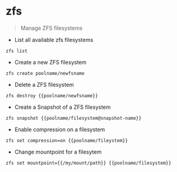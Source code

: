 # zfs

> Manage ZFS filesystems

- List all available zfs filesystems

`zfs list`

- Create a new ZFS filesystem

`zfs create poolname/newfsname`

- Delete a ZFS filesystem

`zfs destroy {{poolname/newfsname}}`

- Create a Snapshot of a ZFS filesystem

`zfs snapshot {{poolname/filesystem@snapshot-name}}`

- Enable compression on a filesystem

`zfs set compression=on {{poolname/fileystem}}`

- Change mountpoint for a filesytem

`zfs set mountpoint={{/my/mount/path}} {{poolname/filesystem}}`
